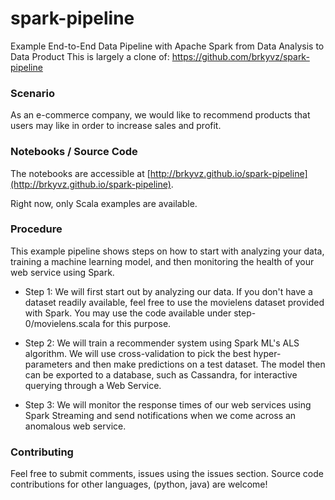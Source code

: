 # spark-pipeline
Example End-to-End Data Pipeline with Apache Spark from Data Analysis to Data Product
This is largely a clone of: https://github.com/brkyvz/spark-pipeline

### Scenario 

As an e-commerce company, we would like to recommend products that users 
may like in order to increase sales and profit.

### Notebooks / Source Code

The notebooks are accessible at [http://brkyvz.github.io/spark-pipeline](http://brkyvz.github.io/spark-pipeline).

Right now, only Scala examples are available.

### Procedure

This example pipeline shows steps on how to start with analyzing your data,
training a machine learning model, and then monitoring the health of your
web service using Spark.

 - Step 1: We will first start out by analyzing our data. If you don't have a dataset
readily available, feel free to use the movielens dataset provided with Spark. You may
use the code available under step-0/movielens.scala for this purpose.

 - Step 2: We will train a recommender system using Spark ML's ALS algorithm. We will
use cross-validation to pick the best hyper-parameters and then make predictions on a
test dataset.
  The model then can be exported to a database, such as Cassandra, for interactive
querying through a Web Service.

 - Step 3: We will monitor the response times of our web services using Spark Streaming
and send notifications when we come across an anomalous web service.

### Contributing

Feel free to submit comments, issues using the issues section. Source code contributions for
other languages, (python, java) are welcome!



